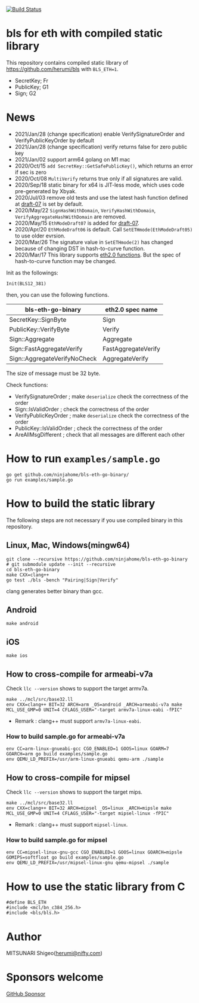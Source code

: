 [![Build Status](https://github.com/herumi/bls-eth-go-binary/actions/workflows/main.yml/badge.svg)](https://github.com/herumi/bls-eth-go-binary/actions/workflows/main.yml)

# bls for eth with compiled static library

This repository contains compiled static library of https://github.com/herumi/bls with `BLS_ETH=1`.

* SecretKey; Fr
* PublicKey; G1
* Sign; G2

# News
- 2021/Jan/28 (change specification) enable VerifySignatureOrder and VerifyPublicKeyOrder by default
- 2021/Jan/28 (change specification) verify returns false for zero public key
- 2021/Jan/02 support arm64 golang on M1 mac
- 2020/Oct/15 `add SecretKey::GetSafePublicKey()`, which returns an error if sec is zero
- 2020/Oct/08 `MultiVerify` returns true only if all signatures are valid.
- 2020/Sep/18 static binary for x64 is JIT-less mode, which uses code pre-generated by Xbyak.
- 2020/Jul/03 remove old tests and use the latest hash function defined at [draft-07](https://www.ietf.org/id/draft-irtf-cfrg-hash-to-curve-07.txt) is set by default.
- 2020/May/22 `SignHashWithDomain`, `VerifyHashWithDomain`, `VerifyAggregateHashWithDomain` are removed.
- 2020/May/15 `EthModeDraft07` is added for [draft-07](https://www.ietf.org/id/draft-irtf-cfrg-hash-to-curve-07.txt).
- 2020/Apr/20 `EthModeDraft06` is default. Call `SetETHmode(EthModeDraft05)` to use older evrsion.
- 2020/Mar/26 The signature value in `SetETHmode(2)` has changed because of changing DST in hash-to-curve function.
- 2020/Mar/17 This library supports [eth2.0 functions](https://github.com/ethereum/eth2.0-specs/blob/dev/specs/phase0/beacon-chain.md#bls-signatures). But the spec of hash-to-curve function may be changed.

Init as the followings:

```
Init(BLS12_381)
```

then, you can use the following functions.

bls-eth-go-binary | eth2.0 spec name|
------|-----------------|
SecretKey::SignByte|Sign|
PublicKey::VerifyByte|Verify|
Sign::Aggregate|Aggregate|
Sign::FastAggregateVerify|FastAggregateVerify|
Sign::AggregateVerifyNoCheck|AggregateVerify|

The size of message must be 32 byte.

Check functions:
- VerifySignatureOrder ; make `deserialize` check the correctness of the order
- Sign::IsValidOrder ; check the correctness of the order
- VerifyPublicKeyOrder ; make `deserialize` check the correctness of the order
- PublicKey::IsValidOrder ; check the correctness of the order
- AreAllMsgDifferent ; check that all messages are different each other

# How to run `examples/sample.go`

```
go get github.com/ninjahome/bls-eth-go-binary/
go run examples/sample.go
```

# How to build the static library
The following steps are not necessary if you use compiled binary in this repository.

## Linux, Mac, Windows(mingw64)
```
git clone --recursive https://github.com/ninjahome/bls-eth-go-binary
# git submodule update --init --recursive
cd bls-eth-go-binary
make CXX=clang++
go test ./bls -bench "Pairing|Sign|Verify"
```

clang generates better binary than gcc.

## Android
```
make android
```

## iOS
```
make ios
```

## How to cross-compile for armeabi-v7a
Check `llc --version` shows to support the target armv7a.

```
make ../mcl/src/base32.ll
env CXX=clang++ BIT=32 ARCH=arm _OS=android _ARCH=armeabi-v7a make MCL_USE_GMP=0 UNIT=4 CFLAGS_USER="-target armv7a-linux-eabi -fPIC"
```

* Remark : clang++ must support `armv7a-linux-eabi`.
### How to build sample.go for armeabi-v7a

```
env CC=arm-linux-gnueabi-gcc CGO_ENABLED=1 GOOS=linux GOARM=7 GOARCH=arm go build examples/sample.go
env QEMU_LD_PREFIX=/usr/arm-linux-gnueabi qemu-arm ./sample
```

## How to cross-compile for mipsel
Check `llc --version` shows to support the target mips.

```
make ../mcl/src/base32.ll
env CXX=clang++ BIT=32 ARCH=mipsel _OS=linux _ARCH=mipsle make MCL_USE_GMP=0 UNIT=4 CFLAGS_USER="-target mipsel-linux -fPIC"
```

* Remark : clang++ must support `mipsel-linux`.
### How to build sample.go for mipsel

```
env CC=mipsel-linux-gnu-gcc CGO_ENABLED=1 GOOS=linux GOARCH=mipsle GOMIPS=softfloat go build examples/sample.go
env QEMU_LD_PREFIX=/usr/mipsel-linux-gnu qemu-mipsel ./sample
```

# How to use the static library from C
```
#define BLS_ETH
#include <mcl/bn_c384_256.h>
#include <bls/bls.h>
```

# Author
MITSUNARI Shigeo(herumi@nifty.com)

# Sponsors welcome
[GitHub Sponsor](https://github.com/sponsors/herumi)
